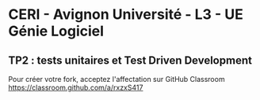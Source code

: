 # CERI - Avignon Université - L3 - UE Génie Logiciel

## TP2 : tests unitaires et Test Driven Development

Pour créer votre fork, acceptez l'affectation sur GitHub Classroom https://classroom.github.com/a/rxzxS417
